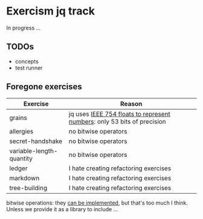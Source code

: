 # Exercism jq track 

In progress ...

## TODOs

- concepts
- test runner

## Foregone exercises

| Exercise | Reason |
|---|---|
| grains | jq uses [IEEE 754 floats to represent numbers][numbers]: only 53 bits of precision |
| allergies | no bitwise operators |
| secret-handshake | no bitwise operators |
| variable-length-quantity | no bitwise operators |
| ledger | I hate creating refactoring exercises |
| markdown | I hate creating refactoring exercises |
| tree-building | I hate creating refactoring exercises |

bitwise operations: they [can be implemented][jbol-bitwise], but that's too much I think.
Unless we provide it as a library to include ...

[numbers]: https://github.com/stedolan/jq/wiki/FAQ#numbers 
[jbol-bitwise]: https://github.com/fadado/JBOL/blob/master/fadado.github.io/math/bitwise.jq
